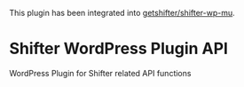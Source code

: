 This plugin has been integrated into [getshifter/shifter-wp-mu](https://github.com/getshifter/shifter-wp-mu).

# Shifter WordPress Plugin API

WordPress Plugin for Shifter related API functions

